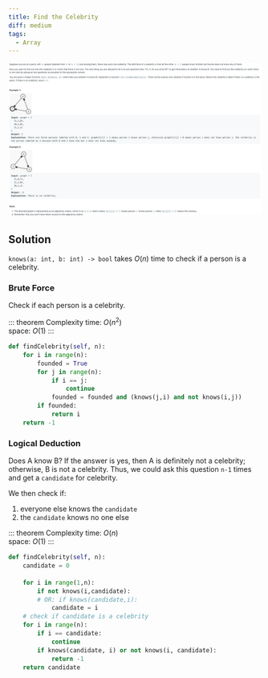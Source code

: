 ```yaml
---
title: Find the Celebrity
diff: medium
tags:
  - Array
---
```


<img class="medium-zoom" src="/algo/find-the-celebrity.png" alt="https://leetcode.com/problems/find-the-celebrity">

## Solution

`knows(a: int, b: int) -> bool` takes $O(n)$ time to check if a person is a celebrity.

### Brute Force

Check if each person is a celebrity.

::: theorem Complexity
time: $O(n^2)$  
space: $O(1)$
:::

```py
def findCelebrity(self, n):
    for i in range(n):
        founded = True
        for j in range(n):
            if i == j:
                continue
            founded = founded and (knows(j,i) and not knows(i,j))
        if founded:
            return i
    return -1
```

### Logical Deduction

Does A know B? If the answer is yes, then A is definitely not a celebrity; otherwise, B is not a celebrity. Thus, we could ask this question `n-1` times and get a `candidate` for celebrity.

We then check if:

1. everyone else knows the `candidate`
2. the `candidate` knows no one else

::: theorem Complexity
time: $O(n)$  
space: $O(1)$
:::

```py
def findCelebrity(self, n):
    candidate = 0

    for i in range(1,n):
        if not knows(i,candidate):
        # OR: if knows(candidate,i):
            candidate = i
    # check if candidate is a celebrity
    for i in range(n):
        if i == candidate:
            continue
        if knows(candidate, i) or not knows(i, candidate):
            return -1
    return candidate
```
